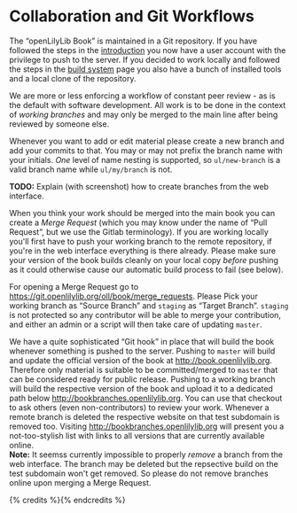 # Collaboration and Git Workflows

The “openLilyLib Book” is maintained in a Git repository.  If you have followed
the steps in the [introduction](index.html) you now have a user account with
the privilege to push to the server.  If you decided to work locally and 
followed the steps in the [build system](build-system.html) page you also have
a bunch of installed tools and a local clone of the repository.

We are more or less enforcing a workflow of constant peer review - as is the
default with software development.  All work is to be done in the context of
*working branches* and may only be merged to the main line after being reviewed
by someone else.

Whenever you want to add or edit material please create a new branch and add
your commits to that. You may or may not prefix the branch name with your
initials. *One* level of name nesting is supported, so `ul/new-branch` is a valid
branch name while `ul/my/branch` is not.

**TODO:** Explain (with screenshot) how to create branches from the web interface.

When you think your work should be merged into the main book you can create a
*Merge Request* (which you may know under the name of “Pull Request”, but we use
the Gitlab terminology). If you are working locally you'll first have to push your
working branch to the remote repository, if you're in the web interface
everything is there already.  Please make sure your version of the book builds
cleanly on your local copy *before* pushing as it could otherwise cause our
automatic build process to fail (see below).

For opening a Merge Request go to
https://git.openlilylib.org/oll/book/merge_requests.  Please Pick your
working branch as “Source Branch” and `staging` as “Target Branch”.  `staging`
is not protected so any contributor will be able to merge your contribution, and
either an admin or a script will then take care of updating `master`.

We have a quite sophisticated “Git hook” in place that will build the book
whenever something is pushed to the server. Pushing to `master` will build and
update the official version of the book at http://book.openlilylib.org.
Therefore only material is suitable to be committed/merged to `master` that can
be considered ready for public release.
Pushing to a working branch will build the respective version of the book and
upload it to a dedicated path below http://bookbranches.openlilylib.org.  You
can use that checkout to ask others (even non-contributors) to review your work.
Whenever a remote branch is deleted the respective website on that test
subdomain is removed too.  Visiting http://bookbranches.openlilylib.org will
present you a not-too-stylish list with links to all versions that are currently
available online.  
**Note:** It seemss currently impossible to properly *remove* a branch from the
web interface. The branch may be deleted but the repsective build on the test
subdomain won't get removed.  So please do not remove branches online upon 
merging a Merge Request.

{% credits %}{% endcredits %}
